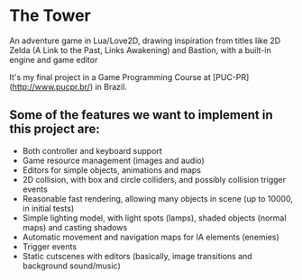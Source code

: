 # The Tower

An adventure game in Lua/Love2D, drawing inspiration from titles like 2D Zelda (A Link to the Past, Links Awakening) and Bastion, with a built-in engine and game editor

It's my final project in a Game Programming Course at [PUC-PR] (http://www.pucpr.br/) in Brazil.

## Some of the features we want to implement in this project are:

* Both controller and keyboard support
* Game resource management (images and audio)
* Editors for simple objects, animations and maps
* 2D collision, with box and circle colliders, and possibly collision trigger events
* Reasonable fast rendering, allowing many objects in scene (up to 10000, in initial tests)
* Simple lighting model, with light spots (lamps), shaded objects (normal maps) and casting shadows
* Automatic movement and navigation maps for IA elements (enemies)
* Trigger events
* Static cutscenes with editors (basically, image transitions and background sound/music)
